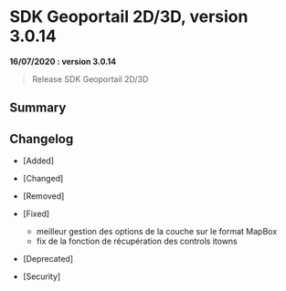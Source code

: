 # SDK Geoportail 2D/3D, version 3.0.14

**16/07/2020 : version 3.0.14**
> Release SDK Geoportail 2D/3D

## Summary


## Changelog

* [Added]

* [Changed]

* [Removed]

* [Fixed]

	- meilleur gestion des options de la couche sur le format MapBox
	- fix de la fonction de récupération des controls itowns

* [Deprecated]

* [Security]

